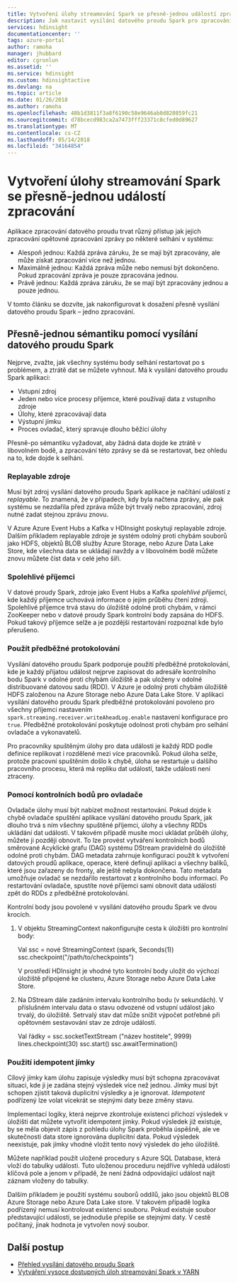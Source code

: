 ```yaml
---
title: Vytvoření úlohy streamování Spark se přesně-jednou událostí zpracování - Azure HDInsight | Microsoft Docs
description: Jak nastavit vysílání datového proudu Spark pro zpracování událostí po a pouze jednou.
services: hdinsight
documentationcenter: ''
tags: azure-portal
author: ramoha
manager: jhubbard
editor: cgronlun
ms.assetid: ''
ms.service: hdinsight
ms.custom: hdinsightactive
ms.devlang: na
ms.topic: article
ms.date: 01/26/2018
ms.author: ramoha
ms.openlocfilehash: 48b1d3811f3a8f6190c58e9646ab0d820859fc21
ms.sourcegitcommit: d78bcecd983ca2a7473fff23371c8cfed0d89627
ms.translationtype: MT
ms.contentlocale: cs-CZ
ms.lasthandoff: 05/14/2018
ms.locfileid: "34164854"
---
```

# <a name="create-spark-streaming-jobs-with-exactly-once-event-processing"></a>Vytvoření úlohy streamování Spark se přesně-jednou událostí zpracování

Aplikace zpracování datového proudu trvat různý přístup jak jejich zpracování opětovné zpracování zprávy po některé selhání v systému:

* Alespoň jednou: Každá zpráva záruku, že se mají být zpracovány, ale může získat zpracování více než jednou.
* Maximálně jednou: Každá zpráva může nebo nemusí být dokončeno. Pokud zpracování zpráva je pouze zpracována jednou.
* Právě jednou: Každá zpráva záruku, že se mají být zpracovány jednou a pouze jednou.

V tomto článku se dozvíte, jak nakonfigurovat k dosažení přesně vysílání datového proudu Spark – jedno zpracování.

## <a name="exactly-once-semantics-with-spark-streaming"></a>Přesně-jednou sémantiku pomocí vysílání datového proudu Spark

Nejprve, zvažte, jak všechny systému body selhání restartovat po s problémem, a ztrátě dat se můžete vyhnout. Má k vysílání datového proudu Spark aplikaci:

* Vstupní zdroj
* Jeden nebo více procesy příjemce, které používají data z vstupního zdroje
* Úlohy, které zpracovávají data
* Výstupní jímku
* Proces ovladač, který spravuje dlouho běžící úlohy

Přesně-po sémantiku vyžadovat, aby žádná data dojde ke ztrátě v libovolném bodě, a zpracování této zprávy se dá se restartovat, bez ohledu na to, kde dojde k selhání.

### <a name="replayable-sources"></a>Replayable zdroje

Musí být zdroj vysílání datového proudu Spark aplikace je načítání událostí z *replayable*. To znamená, že v případech, kdy byla načtena zprávy, ale pak systému se nezdařila před zpráva může být trvalý nebo zpracování, zdroj nutné zadat stejnou zprávu znovu.

V Azure Azure Event Hubs a Kafka v HDInsight poskytují replayable zdroje. Dalším příkladem replayable zdroje je systém odolný proti chybám souborů jako HDFS, objektů BLOB služby Azure Storage, nebo Azure Data Lake Store, kde všechna data se ukládají navždy a v libovolném bodě můžete znovu můžete číst data v celé jeho šíři.

### <a name="reliable-receivers"></a>Spolehlivé příjemci

V datové proudy Spark, zdroje jako Event Hubs a Kafka *spolehlivé příjemci*, kde každý příjemce uchovává informace o jejím průběhu čtení zdroji. Spolehlivé příjemce trvá stavu do úložiště odolné proti chybám, v rámci ZooKeeper nebo v datové proudy Spark kontrolní body zapsána do HDFS. Pokud takový příjemce selže a je pozdější restartování rozpoznal kde bylo přerušeno.

### <a name="use-the-write-ahead-log"></a>Použít předběžné protokolování

Vysílání datového proudu Spark podporuje použití předběžné protokolování, kde je každý přijatou událost nejprve zapisovat do adresáře kontrolního bodu Spark v odolné proti chybám úložiště a pak uloženy v odolné distribuované datovou sadu (RDD). V Azure je odolný proti chybám úložiště HDFS založenou na Azure Storage nebo Azure Data Lake Store. V aplikaci vysílání datového proudu Spark předběžné protokolování povoleno pro všechny příjemci nastavením `spark.streaming.receiver.writeAheadLog.enable` nastavení konfigurace pro `true`. Předběžné protokolování poskytuje odolnost proti chybám pro selhání ovladače a vykonavatelů.

Pro pracovníky spuštěným úlohy pro data události je každý RDD podle definice replikovat i rozdělené mezi více pracovníků. Pokud úloha selže, protože pracovní spuštěním došlo k chybě, úloha se restartuje u dalšího pracovního procesu, která má repliku dat událostí, takže události není ztraceny.

### <a name="use-checkpoints-for-drivers"></a>Pomocí kontrolních bodů pro ovladače

Ovladače úlohy musí být nabízet možnost restartování. Pokud dojde k chybě ovladače spuštění aplikace vysílání datového proudu Spark, jak dlouho trvá s ním všechny spuštěné příjemci, úlohy a všechny RDDs ukládání dat události. V takovém případě musíte moci ukládat průběh úlohy, můžete ji později obnovit. To lze provést vytváření kontrolních bodů směrované Acyklické grafu (DAG) systému DStream pravidelně do úložiště odolné proti chybám. DAG metadata zahrnuje konfiguraci použít k vytvoření datových proudů aplikace, operace, které definují aplikaci a všechny balíků, které jsou zařazeny do fronty, ale ještě nebyla dokončena. Tato metadata umožňuje ovladač se nezdařilo restartovat z kontrolního bodu informací. Po restartování ovladače, spustíte nové příjemci sami obnovit data události zpět do RDDs z předběžné protokolování.

Kontrolní body jsou povolené v vysílání datového proudu Spark ve dvou krocích. 

1. V objektu StreamingContext nakonfigurujte cesta k úložišti pro kontrolní body:

    Val ssc = nové StreamingContext (spark, Seconds(1)) ssc.checkpoint("/path/to/checkpoints")

    V prostředí HDInsight je vhodné tyto kontrolní body uložit do výchozí úložiště připojené ke clusteru, Azure Storage nebo Azure Data Lake Store.

2. Na DStream dále zadáním intervalu kontrolního bodu (v sekundách). V příslušném intervalu data o stavu odvozené od vstupní událost jako trvalý, do úložiště. Setrvalý stav dat může snížit výpočet potřebné při opětovném sestavování stav ze zdroje událostí.

    Val řádky = ssc.socketTextStream ("název hostitele", 9999) lines.checkpoint(30) ssc.start() ssc.awaitTermination()

### <a name="use-idempotent-sinks"></a>Použití idempotent jímky

Cílový jímky kam úlohu zapisuje výsledky musí být schopna zpracovávat situaci, kde ji je zadána stejný výsledek více než jednou. Jímky musí být schopen zjistit taková duplicitní výsledky a je ignorovat. *Idempotent* podřízený lze volat vícekrát se stejnými daty beze změny stavu.

Implementací logiky, která nejprve zkontroluje existenci příchozí výsledek v úložišti dat můžete vytvořit idempotent jímky. Pokud výsledek již existuje, by se měla objevit zápis z pohledu úlohy Spark proběhla úspěšně, ale ve skutečnosti data store ignorována duplicitní data. Pokud výsledek neexistuje, pak jímky vhodné vložit tento nový výsledek do jeho úložiště. 

Můžete například použít uložené procedury s Azure SQL Database, která vloží do tabulky události. Tuto uloženou proceduru nejdříve vyhledá události klíčová pole a jenom v případě, že není žádná odpovídající událost najít záznam vloženy do tabulky.

Dalším příkladem je použití systému souborů oddílů, jako jsou objektů BLOB Azure Storage nebo Azure Data Lake store. V takovém případě logika podřízený nemusí kontrolovat existenci souboru. Pokud existuje soubor představující události, se jednoduše přepíše se stejnými daty. V cestě počítaný, jinak hodnota je vytvořen nový soubor.

## <a name="next-steps"></a>Další postup

* [Přehled vysílání datového proudu Spark](apache-spark-streaming-overview.md)
* [Vytváření vysoce dostupných úloh streamování Spark v YARN](apache-spark-streaming-high-availability.md)
